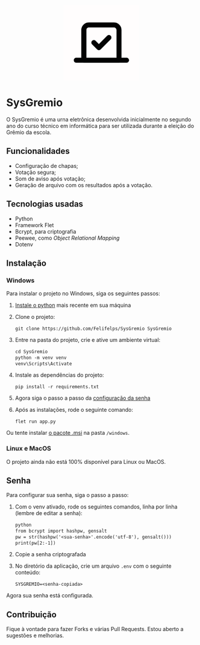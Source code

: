 <p align="center">
    <img src="/assets/icon.png" alt="Logo" width=200 height=200>
</p>

# SysGremio

O SysGremio é uma urna eletrônica desenvolvida inicialmente no segundo ano do curso técnico em informática para ser utilizada durante a eleição do Grêmio da escola.

## Funcionalidades

- Configuração de chapas;
- Votação segura;
- Som de aviso após votação;
- Geração de arquivo com os resultados após a votação.

## Tecnologias usadas

- Python
- Framework Flet
- Bcrypt, para criptografia
- Peewee, como *Object Relational Mapping*
- Dotenv

## Instalação

### Windows

Para instalar o projeto no Windows, siga os seguintes passos:

1. [Instale o python](https://www.python.org/downloads/) mais recente em sua máquina
2. Clone o projeto:

    ```
    git clone https://github.com/Felifelps/SysGremio SysGremio
    ```
3. Entre na pasta do projeto, crie e ative um ambiente virtual:

    ```
    cd SysGremio
    python -m venv venv
    venv\Scripts\Activate
    ```
4. Instale as dependências do projeto:

    ```
    pip install -r requirements.txt
    ```
5. Agora siga o passo a passo da [configuração da senha](#senha)
6. Após as instalações, rode o seguinte comando:

    ```
    flet run app.py
    ```

Ou tente instalar [o pacote .msi](/windows) na pasta `/windows`.

### Linux e MacOS

O projeto ainda não está 100% disponível para Linux ou MacOS.

## Senha

Para configurar sua senha, siga o passo a passo:

1. Com o venv ativado, rode os seguintes comandos, linha por linha (lembre de editar a senha):
    
    ```
    python
    from bcrypt import hashpw, gensalt
    pw = str(hashpw('<sua-senha>'.encode('utf-8'), gensalt()))
    print(pw[2:-1])
    ```

2. Copie a senha criptografada
3. No diretório da aplicação, crie um arquivo `.env` com o seguinte conteúdo:

    ```
    SYSGREMIO=<senha-copiada>
    ```

Agora sua senha está configurada.

## Contribuição

Fique à vontade para fazer Forks e várias Pull Requests. Estou aberto a sugestões e melhorias.